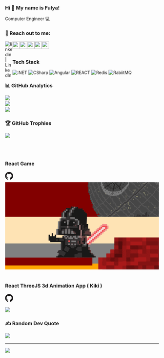 ### Hi 👋 My name is Fulya! 
Computer Engineer 💻






### 📩 Reach out to me:

[<img align="left" alt="linkedin | LinkedIn" width="24px" src="https://raw.githubusercontent.com/peterthehan/peterthehan/master/assets/linkedin.svg" />][linkedin]
[<img align="left" height="24" width="24" src="https://cdn.jsdelivr.net/npm/simple-icons@v4/icons/instagram.svg" />][instagram]
[<img align="left" height="24" width="24" src="https://cdn.jsdelivr.net/npm/simple-icons@v4/icons/gmail.svg" />][gmail]
[<img align="left" height="24" width="24" src="https://cdn.jsdelivr.net/npm/simple-icons@v4/icons/wordpress.svg" />][wordpress]
[<img align="left" height="24" width="24" src="https://cdn.jsdelivr.net/npm/simple-icons@v4/icons/twitter.svg" />][twitter]
[<img align="left" height="24" width="24" src="https://cdn.jsdelivr.net/npm/simple-icons@v4/icons/facebook.svg" />][facebook]

<br />
<br />

### Tech Stack
![:NET](https://img.shields.io/badge/.NET-%230db7ed.svg?style=for-the-badge&logo=:NET&logoColor=white) ![CSharp](https://img.shields.io/badge/csharp-%23563D7C.svg?style=for-the-badge&logo=csharp&logoColor=white) ![Angular](https://img.shields.io/badge/angular-%23E34F26.svg?style=for-the-badge&logo=angular&logoColor=white) ![REACT](https://img.shields.io/badge/reactjs-%230db7ed.svg?style=for-the-badge&logo=react&logoColor=white) ![Redis](https://img.shields.io/badge/redis-%23E34F26.svg?style=for-the-badge&logo=redis&logoColor=white) ![RabiitMQ](https://img.shields.io/badge/RabbitMQ-%23E34F26.svg?style=for-the-badge&logo=rabbitmq&logoColor=white) 

### 📊 GitHub Analytics 

![](https://github-readme-stats.vercel.app/api?username=fulyasariyar&theme=nightowl&hide_border=false&include_all_commits=true&count_private=true)<br/>
![](https://github-readme-streak-stats.herokuapp.com/?user=fulyasariyar&theme=nightowl&hide_border=false)<br/>
![](https://github-readme-stats.vercel.app/api/top-langs/?username=fulyasariyar&theme=nightowl&hide_border=false&include_all_commits=true&count_private=true&layout=compact)

### 🏆 GitHub Trophies
![](https://github-profile-trophy.vercel.app/?username=fulyasariyar&theme=darkhub&no-frame=false&no-bg=true&margin-w=4)

<br />
<br />

[instagram]: https://www.instagram.com/coderladyfulya/
[linkedin]: https://www.linkedin.com/in/fulya-sar%C4%B1yar-05367720b/
[wordpress]: https://wordpress.com/view/fulyasariyar.wordpress.com
[gmail]: mailto:fulyasariyar@outlook.com
[vsCode]: https://code.visualstudio.com/
[git]: https://git-scm.com/
[github]: https://github.com/FulyaSariyar
[react]: https://tr.reactjs.org/
[js]: https://www.javascript.com/
[twitter]: https://twitter.com/FulyaSariyar
[facebook]: https://www.facebook.com/autre.madame/
[reactgame]: https://github.com/FulyaSariyar/react-game



### React Game 

   [<img align="left" alt="github" width="26px" src="https://raw.githubusercontent.com/github/explore/78df643247d429f6cc873026c0622819ad797942/topics/github/github.png" />][reactgame]
   
<br />
<br />
<img src="https://github.com/FulyaSariyar/react-game/blob/master/resources/preview.gif"/>

<br>
<br>

### React ThreeJS 3d Animation App ( Kiki )
[<img width="26px" src="https://raw.githubusercontent.com/github/explore/78df643247d429f6cc873026c0622819ad797942/topics/github/github.png" />](https://github.com/FulyaSariyar/react-threejs-animation)
<br>

<img src="https://user-images.githubusercontent.com/15870445/187024795-deb1774c-c033-4fa8-af48-91cbc6e9f9c9.gif" />


### ✍️ Random Dev Quote
![](https://quotes-github-readme.vercel.app/api?type=horizontal&theme=radical)

---
[![](https://visitcount.itsvg.in/api?id=fulyasariyar&icon=6&color=11)](https://visitcount.itsvg.in)


